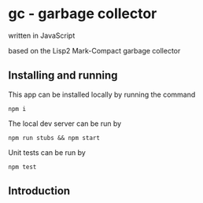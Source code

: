 # gc - garbage collector

written in JavaScript

based on the Lisp2 Mark-Compact garbage collector

## Installing and running

This app can be installed locally by running the command

```
npm i
```

The local dev server can be run by

```
npm run stubs && npm start
```

Unit tests can be run by

```
npm test
```

## Introduction
